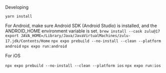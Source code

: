 Developing

`yarn install`

For Android, make sure Android SDK (Android Studio) is installed, and the ANDROID_HOME environment variable is set.
`brew install --cask zulu@17`
`export JAVA_HOME=/Library/Java/JavaVirtualMachines/zulu-17.jdk/Contents/Home`
`npx expo prebuild --no-install --clean --platform android`
`npx expo run:android`

For iOS

`npx expo prebuild --no-install --clean --platform ios`
`npx expo run:ios`
